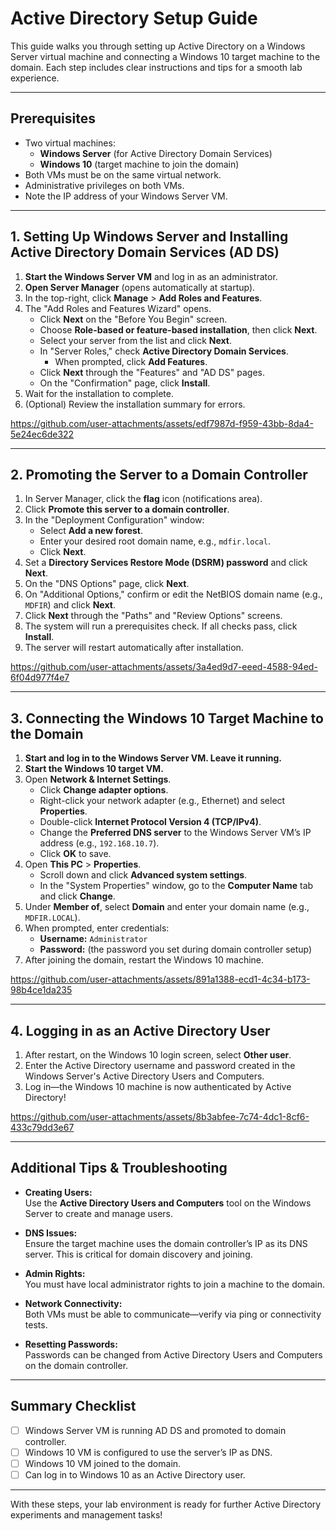 # Active Directory Setup Guide

This guide walks you through setting up Active Directory on a Windows Server virtual machine and connecting a Windows 10 target machine to the domain. Each step includes clear instructions and tips for a smooth lab experience.


---


## Prerequisites

- Two virtual machines:
  - **Windows Server** (for Active Directory Domain Services)
  - **Windows 10** (target machine to join the domain)
- Both VMs must be on the same virtual network.
- Administrative privileges on both VMs.
- Note the IP address of your Windows Server VM.


---


## 1. Setting Up Windows Server and Installing Active Directory Domain Services (AD DS)

1. **Start the Windows Server VM** and log in as an administrator.
2. **Open Server Manager** (opens automatically at startup).
3. In the top-right, click **Manage** > **Add Roles and Features**.
4. The "Add Roles and Features Wizard" opens.
   - Click **Next** on the "Before You Begin" screen.
   - Choose **Role-based or feature-based installation**, then click **Next**.
   - Select your server from the list and click **Next**.
   - In "Server Roles," check **Active Directory Domain Services**.
     - When prompted, click **Add Features**.
   - Click **Next** through the "Features" and "AD DS" pages.
   - On the "Confirmation" page, click **Install**.
5. Wait for the installation to complete.
6. (Optional) Review the installation summary for errors.

https://github.com/user-attachments/assets/edf7987d-f959-43bb-8da4-5e24ec6de322


---


## 2. Promoting the Server to a Domain Controller

1. In Server Manager, click the **flag** icon (notifications area).
2. Click **Promote this server to a domain controller**.
3. In the "Deployment Configuration" window:
   - Select **Add a new forest**.
   - Enter your desired root domain name, e.g., `mdfir.local`.
   - Click **Next**.
4. Set a **Directory Services Restore Mode (DSRM) password** and click **Next**.
5. On the "DNS Options" page, click **Next**.
6. On "Additional Options," confirm or edit the NetBIOS domain name (e.g., `MDFIR`) and click **Next**.
7. Click **Next** through the "Paths" and "Review Options" screens.
8. The system will run a prerequisites check. If all checks pass, click **Install**.
9. The server will restart automatically after installation.

https://github.com/user-attachments/assets/3a4ed9d7-eeed-4588-94ed-6f04d977f4e7


---


## 3. Connecting the Windows 10 Target Machine to the Domain

1. **Start and log in to the Windows Server VM. Leave it running.**
2. **Start the Windows 10 target VM.**
3. Open **Network & Internet Settings**.
   - Click **Change adapter options**.
   - Right-click your network adapter (e.g., Ethernet) and select **Properties**.
   - Double-click **Internet Protocol Version 4 (TCP/IPv4)**.
   - Change the **Preferred DNS server** to the Windows Server VM’s IP address (e.g., `192.168.10.7`).
   - Click **OK** to save.
4. Open **This PC** > **Properties**.
   - Scroll down and click **Advanced system settings**.
   - In the "System Properties" window, go to the **Computer Name** tab and click **Change**.
5. Under **Member of**, select **Domain** and enter your domain name (e.g., `MDFIR.LOCAL`).
6. When prompted, enter credentials:
   - **Username:** `Administrator`
   - **Password:** (the password you set during domain controller setup)
7. After joining the domain, restart the Windows 10 machine.

https://github.com/user-attachments/assets/891a1388-ecd1-4c34-b173-98b4ce1da235


---  


## 4. Logging in as an Active Directory User

1. After restart, on the Windows 10 login screen, select **Other user**.
2. Enter the Active Directory username and password created in the Windows Server's Active Directory Users and Computers.
3. Log in—the Windows 10 machine is now authenticated by Active Directory!

https://github.com/user-attachments/assets/8b3abfee-7c74-4dc1-8cf6-433c79dd3e67

---

## Additional Tips & Troubleshooting

- **Creating Users:**  
  Use the **Active Directory Users and Computers** tool on the Windows Server to create and manage users.

- **DNS Issues:**  
  Ensure the target machine uses the domain controller’s IP as its DNS server. This is critical for domain discovery and joining.

- **Admin Rights:**  
  You must have local administrator rights to join a machine to the domain.

- **Network Connectivity:**  
  Both VMs must be able to communicate—verify via ping or connectivity tests.

- **Resetting Passwords:**  
  Passwords can be changed from Active Directory Users and Computers on the domain controller.

---

## Summary Checklist

- [ ] Windows Server VM is running AD DS and promoted to domain controller.
- [ ] Windows 10 VM is configured to use the server’s IP as DNS.
- [ ] Windows 10 VM joined to the domain.
- [ ] Can log in to Windows 10 as an Active Directory user.

---

With these steps, your lab environment is ready for further Active Directory experiments and management tasks!

